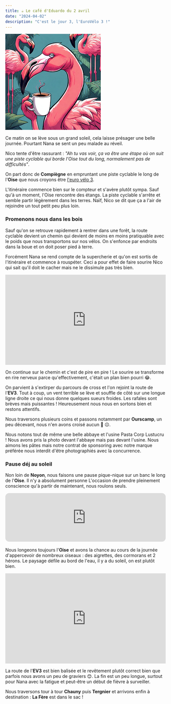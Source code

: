 ```yaml
---
title: ☕ Le café d'Eduardo du 2 avril
date: "2024-04-02"
description: "C'est le jour 3, l'EuroVélo 3 !"
---
```


![Café d'Eduardo](../cafe_eduardo.png)

Ce matin on se lève sous un grand soleil, cela laisse présager une belle journée. Pourtant Nana se sent un peu malade au réveil.

Nico tente d'être rassurant :
*"Ah tu vas voir, ça va être une étape où on suit une piste cyclable qui borde l'Oise tout du long, normalement pas de difficultés"*.

On part donc de **Compiègne** en empruntant une piste cyclable le long de l'**Oise** que nous croyons être [l'euro vélo 3](https://fr.eurovelo.com/ev3).

L'itinéraire commence bien sur le compteur et s'avère plutôt sympa. Sauf qu'à un moment, l'Oise rencontre des étangs. La piste cyclable s'arrête et semble partir légèrement dans les terres. Naïf, Nico se dit que ça a l'air de rejoindre un tout petit peu plus loin.

### Promenons nous dans les bois
Sauf qu'on se retrouve rapidement à rentrer dans une forêt, la route cyclable devient un chemin qui devient de moins en moins pratiquable avec le poids que nous transportons sur nos vélos. On s'enfonce par endroits dans la boue et on doit poser pied à terre. 

Forcément Nana se rend compte de la supercherie et qu'on est sortis de l'itinéraire et commence à rouspéter. Ceci a pour effet de faire sourire Nico qui sait qu'il doit le cacher mais ne le dissimule pas très bien.

<div style="width: 100%; height: 0; position: relative; padding-bottom: 56%;"><iframe src="https://giphy.com/embed/l0ExtWSZEgiJUaoU0" style="top: 0; left: 0; width: 100%; height: 100%; position: absolute; border: 0;" allowfullscreen scrolling="no" allow="encrypted-media;" class="giphy-embed"></iframe></div>

On continue sur le chemin et c'est de pire en pire ! Le sourire se transforme en rire nerveux parce qu'effectivement, c'était un plan bien pourri 😂.

On parvient à s'extirper du parcours de cross et l'on rejoint la route de l'**EV3**. Tout à coup, un vent terrible se lève et souffle de côté sur une longue ligne droite ce qui nous donne quelques sueurs froides. Les rafales sont brèves mais puissantes ! Heureusement nous nous en sortons bien et restons attentifs.

Nous traversons plusieurs coins et passons notamment par **Ourscamp**, un peu décevant, nous n'en avons croisé aucun 🐻 ☹️.

Nous notons tout de même une belle abbaye et l'usine Pasta Corp Lustucru ! Nous avons pris la photo devant l'abbaye mais pas devant l'usine. Nous aimons les pâtes mais notre contrat de sponsoring avec notre marque préférée nous interdit d'être photographiés avec la concurrence.

### Pause déj au soleil
Non loin de **Noyon**, nous faisons une pause pique-nique sur un banc le long de l'**Oise**. Il n'y a absolument personne L'occasion de prendre pleinement conscience qu'à partir de maintenant, nous roulons seuls.

<iframe style="border-radius:12px" src="https://open.spotify.com/embed/track/75rMuRwVOUQ6pyVJsUOY5C?utm_source=generator&theme=0" width="100%" height="152" frameBorder="0" allow="autoplay; clipboard-write; encrypted-media; fullscreen; picture-in-picture" loading="lazy"></iframe>

Nous longeons toujours l'**Oise** et avons la chance au cours de la journée d'appercevoir de nombreux oiseaux : des aigrettes, des cormorans et 2 hérons. Le paysage défile au bord de l'eau, il y a du soleil, on est plutôt bien.

<div style="width: 100%; height: 0; position: relative; padding-bottom: 56%;"><iframe src="https://giphy.com/embed/aiE3JQU3vLqTK" style="top: 0; left: 0; width: 100%; height: 100%; position: absolute; border: 0;" allowfullscreen scrolling="no" allow="encrypted-media;" class="giphy-embed"></iframe></div>

La route de l'**EV3** est bien balisée et le revêtement plutôt correct bien que parfois nous avons un peu de graviers 😊. La fin est un peu longue, surtout pour Nana avec la fatigue et peut-être un début de fièvre à surveiller.

Nous traversons tour à tour **Chauny** puis **Tergnier** et arrivons enfin à destination :
**La Fère** est dans le sac !